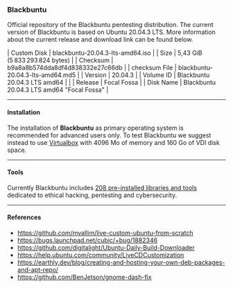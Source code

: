### Blackbuntu

Official repository of the Blackbuntu pentesting distribution. The current version of Blackbuntu is based on Ubuntu 20.04.3 LTS. More information about the current release and download link can be found below.

| Custom Disk | blackbuntu-20.04.3-lts-amd64.iso |
| Size | 5,43 GiB (5 833 293 824 bytes) |
| Checksum | b9a8a8b574dda8df4d838332e27c66db |
| checksum File | blackbuntu-20.04.3-lts-amd64.md5 |
| Version | 20.04.3 |
| Volume ID | Blackbuntu 20.04.3 LTS amd64 | |
| Release | Focal Fossa |
| Disk Name | Blackbuntu 20.04.3 LTS amd64 "Focal Fossa" |
* * *

#### Installation

The installation of **Blackbuntu** as primary operating system is recommended for advanced users only. To test Blackbuntu we suggest instead to use [Virtualbox](https://www.virtualbox.org/) with 4096 Mo of memory and 160 Go of VDI disk space.

* * *

#### Tools

Currently Blackbuntu includes [208 pre-installed libraries and tools](https://github.com/neoslab/blackbuntu/blob/main/TOOLS.md) dedicated to ethical hacking, pentesting and cybersecurity.

* * *

#### References

- https://github.com/mvallim/live-custom-ubuntu-from-scratch
- https://bugs.launchpad.net/cubic/+bug/1882346
- https://github.com/digitalight/Ubuntu-Daily-Build-Downloader
- https://help.ubuntu.com/community/LiveCDCustomization
- https://earthly.dev/blog/creating-and-hosting-your-own-deb-packages-and-apt-repo/
- https://github.com/BenJetson/gnome-dash-fix
